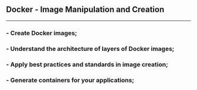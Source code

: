 ## Docker - Image Manipulation and Creation
<hr />

### - Create Docker images;

### - Understand the architecture of layers of Docker images;

### - Apply best practices and standards in image creation;

### - Generate containers for your applications;
